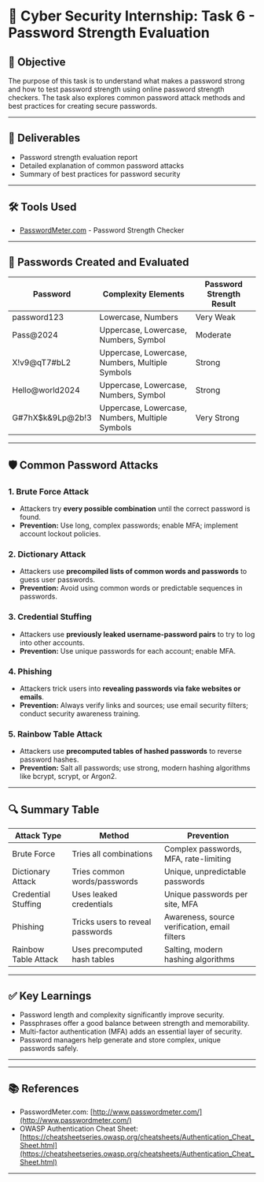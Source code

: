 # 🔐 Cyber Security Internship: Task 6 - Password Strength Evaluation

## 📌 Objective
The purpose of this task is to understand what makes a password strong and how to test password strength using online password strength checkers. The task also explores common password attack methods and best practices for creating secure passwords.

---

## 📂 Deliverables
- Password strength evaluation report
- Detailed explanation of common password attacks
- Summary of best practices for password security

---

## 🛠️ Tools Used
- [PasswordMeter.com](http://www.passwordmeter.com/) - Password Strength Checker

---

## 🔑 Passwords Created and Evaluated

| Password            | Complexity Elements                        | Password Strength Result |
|---------------------|--------------------------------------------|--------------------------|
| password123         | Lowercase, Numbers                         | Very Weak                |
| Pass@2024           | Uppercase, Lowercase, Numbers, Symbol       | Moderate                 |
| X!v9@qT7#bL2        | Uppercase, Lowercase, Numbers, Multiple Symbols | Strong              |
| Hello@world2024     | Uppercase, Lowercase, Numbers, Symbol       | Strong                   |
| G#7hX$k&9Lp@2b!3    | Uppercase, Lowercase, Numbers, Multiple Symbols | Very Strong          |

---

## 🛡️ Common Password Attacks

### 1. Brute Force Attack
- Attackers try **every possible combination** until the correct password is found.
- **Prevention:** Use long, complex passwords; enable MFA; implement account lockout policies.

### 2. Dictionary Attack
- Attackers use **precompiled lists of common words and passwords** to guess user passwords.
- **Prevention:** Avoid using common words or predictable sequences in passwords.

### 3. Credential Stuffing
- Attackers use **previously leaked username-password pairs** to try to log into other accounts.
- **Prevention:** Use unique passwords for each account; enable MFA.

### 4. Phishing
- Attackers trick users into **revealing passwords via fake websites or emails**.
- **Prevention:** Always verify links and sources; use email security filters; conduct security awareness training.

### 5. Rainbow Table Attack
- Attackers use **precomputed tables of hashed passwords** to reverse password hashes.
- **Prevention:** Salt all passwords; use strong, modern hashing algorithms like bcrypt, scrypt, or Argon2.

---

## 🔍 Summary Table

| Attack Type           | Method                            | Prevention                                   |
|----------------------|-----------------------------------|----------------------------------------------|
| Brute Force          | Tries all combinations            | Complex passwords, MFA, rate-limiting        |
| Dictionary Attack    | Tries common words/passwords       | Unique, unpredictable passwords              |
| Credential Stuffing  | Uses leaked credentials            | Unique passwords per site, MFA               |
| Phishing             | Tricks users to reveal passwords   | Awareness, source verification, email filters |
| Rainbow Table Attack | Uses precomputed hash tables       | Salting, modern hashing algorithms           |

---

## ✅ Key Learnings
- Password length and complexity significantly improve security.
- Passphrases offer a good balance between strength and memorability.
- Multi-factor authentication (MFA) adds an essential layer of security.
- Password managers help generate and store complex, unique passwords safely.

---


---

## 📚 References
- PasswordMeter.com: [http://www.passwordmeter.com/](http://www.passwordmeter.com/)
- OWASP Authentication Cheat Sheet: [https://cheatsheetseries.owasp.org/cheatsheets/Authentication_Cheat_Sheet.html](https://cheatsheetseries.owasp.org/cheatsheets/Authentication_Cheat_Sheet.html)

---

